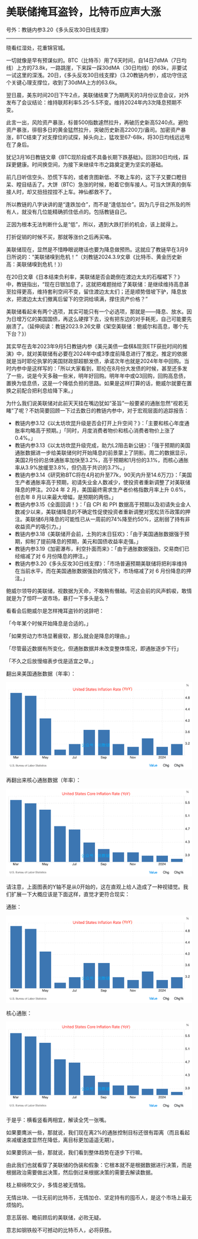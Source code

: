 # 美联储掩耳盗铃，比特币应声大涨

号外：教链内参3.20《多头反攻30日线支撑》

* * *

晓看红湿处，花重锦官城。

一切就像是早有预谋似的。BTC（比特币）用了6天时间，自14日7dMA（7日均线）上方的73.8k，一路跳崖，下来踩一踩30dMA（30日均线）的63k，非要试一试这里的深浅。20日，《多头反攻30日线支撑》（3.20教链内参），成功守住这个关键心理支撑位，收到了30dMA上方的63.6k。

翌日晨，美东时间20日下午2点，美联储结束了为期两天的3月份议息会议，对外发布了会议结论：维持联邦利率5.25-5.5不变。维持2024年内3次降息预期不变。

此言一出，风险资产暴涨，标普500指数遽然拉升，再破历史新高5240点。避险资产暴涨，徘徊多日的黄金猛然拉升，突破历史新高2200刀/盎司。加密资产暴涨，BTC结束了对支撑位的试探，掉头向上，猛攻至67-68k，将30日均线远远甩在了身后。

犹记3月16日教链文章《BTC现阶段或不具备长期下跌基础》。回测30日均线，踩踩更健康。时间换空间，为接下来继续牛市之路奠定更为坚实的基础。

前几日听信空头、恐慌下车的，或者贪图新低、不敢上车的，这下子又要口瞪目呆、瞠目结舌了。大饼（BTC）急涨的时候，盼着它倒车接人。可当大饼真的倒车接人时，却又扭扭捏捏不上车。神仙都救不了。

所以教链的八字诀讲的是“逢跌加仓”，而不是“逢低加仓”。因为几乎目之所及的所有人，就没有几位能精确抓住低点的。包括教链自己。

正因为根本无法判断什么是“低”，所以，遇到大跌打折的机会，该上就得上。

打折促销的时候不买，那就等涨价之后再买咯。

美联储现在，显然是不惜睁眼说瞎话也要为降息做预热。这就应了教链早在3月9日所说的：“美联储嗅到危机！”（刘教链2024.3.9文章《比特币、黄金历史新高：美联储嗅到危机！》）

在20日文章《日本结束负利率，美联储是否会跪倒在渡边太太的石榴裙下？》中，教链指出，“现在日银加息了，这就把难题抛给了美联储：是继续维持高息甚至拉得更高，维持套利空间不变，留住渡边太太们；还是顺势借坡下驴，降息放水，把渡边太太们撤离后留下的空洞给填满，撑住资产价格？”

美联储看起来有两个选项，其实可能只有一个必选项，那就是——降息、放水。因为日增万亿的美国国债，再这么硬撑下去，没有把东边的对手耗死，自己可能要先崩溃了。（延伸阅读：教链2023.9.26文章《架空美联储：鲍威尔和高息，哪个先下台？》）

其实早在去年2023年9月5日教链内参《美元美债一盘棋&现货ETF获批时间的推演》中，就对美联储有必要在2024年中或3季度前降息进行了推定。推定的依据就是当时耶伦执掌的美国财政部超额发债，承诺次年也就是2024年年中回购。当时内参中是这样写的：「所以大家看到，耶伦在8月份大发债的时候，甚至还多发了一些，说是今天多融一些米，明年好回购。明年年中或Q3回购，回购高息债，置换为低息债，这是一个降低负担的思路。如果是这样打算的话，鲍威尔就要在置换之前配合把利息给降下来。」

为什么我们说美联储对此前天天挂在嘴边犹如“圣旨”一般要紧的通胀忽然“视若无睹”了呢？不妨简要回顾一下过去数日的教链内参中，对于宏观层面的追踪报告：

* 教链内参3.12《以太坊坎昆升级是否会打开上升空间？》：「主要和核心年度通胀率均略高于预期。」「同时，月度消费者物价和核心消费者物价上涨了 0.4%。」
* 教链内参3.13《以太坊坎昆升级完成，助力L2阻击新公链》：「强于预期的美国通胀数据进一步给美联储何时开始降息的前景蒙上了阴影。周二的数据显示，美国2月份的总体通胀率加快至3.2%，高于预期和1月份的3.1%，而核心通胀率从3.9%放缓至3.8%，但仍高于共识的3.7%。」
* 教链内参3.14《研究称BTC将在4月初升至77k，90天内升至14.6万刀》：「美国生产者通胀率高于预期，初请失业金人数减少，使投资者重新调整了对美联储降息的押注。2024 年 2 月，美国最终需求生产者价格指数月率上升 0.6%，创去年 8 月以来最大增幅，是预期的两倍。」
* 教链内参3.15《全面回调！》：「自 CPI 和 PPI 数据高于预期以及初请失业金人数减少以来，美联储降息的不确定性促使投资者重新调整对宽松货币政策的押注。美联储6月降息的可能性已从一周前的74%降至约50%，这削弱了持有非收益资产的吸引力。」
* 教链内参3.18《美联储开会前，土狗的末日狂欢》：「由于美国通胀数据强于预期，抑制了提前降息的预期，美元和国债收益率走强。」
* 教链内参3.19《加密瀑布，利空扑面而来》：「由于通胀数据强劲，交易商们已经缩减了对 6 月份降息的押注。」
* 教链内参3.20《多头反攻30日线支撑》：「市场普遍预期美联储将把利率维持在当前水平，而在美国通胀数据强劲的情况下，市场缩减了对 6 月份降息的押注。」

鲍威尔领导的美联储，视数据为天命，不敢稍有僭越。可这会前的风声鹤唳，敢情就是为了惊吓一波市场，暴打一下多头是么？

看看会后鲍威尔是怎样掩耳盗铃的说辞吧：

「今年某个时候开始降息是合适的。」

「如果劳动力市场显著疲软，那么就会是降息的理由。」

「尽管最近数据有所变化，但通胀数据并未改变整体情况，即通胀逐步下行」

「不久之后放慢缩表步伐是适宜之举。」

翻出来美国通胀数据（年率）：

![](2024-03-21-A01.png)

再翻出来核心通胀数据（年率）：

![](2024-03-21-A02.png)

请注意，上面图表的Y轴不是从0开始的，这在直观上给人造成了一种视错觉。我们扩展一下大概应该是下面这样，直觉才更符合现实：

通胀：

![](2024-03-21-A01.png)

核心通胀：

![](2024-03-21-A02.png)

于是乎：横看竖看两相宜，解读全凭一张嘴。

如果要鹰派一些，那就说，我们现在离2%的通胀控制目标还很有距离（而且看起来减缓速度显然在降低，离目标更加遥遥无期）。

如果要鸽派一些，那就说，我们看到整体趋势在逐步下行嘛。

由此我们也就看穿了美联储的伪装和假象：它根本就不是根据数据进行决策，而是根据政治需要做出决策，然后倒过来根据决策的需要去解读数据。

枝上柳绵吹又少，多情总被无情恼。

无情出块、一往无前的比特币，无情加仓、坚定持有的囤币人，是这个市场上最无烦恼的。

意志孱弱、瞻前顾后的美联储，必败无疑。

意志如钢铁般不可撼动的比特币人，必将获胜。


